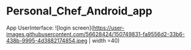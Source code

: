 # Personal_Chef_Android_app

App UserInterface: 
![login screen](https://user-images.githubusercontent.com/56628424/150749831-fa9556d2-33b6-438b-9995-4d3882174854.jpeg  | width =40)
